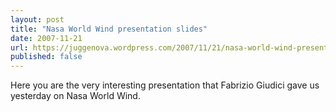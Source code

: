 ```yaml
---
layout: post
title: "Nasa World Wind presentation slides"
date: 2007-11-21
url: https://juggenova.wordpress.com/2007/11/21/nasa-world-wind-presentation-slides/
published: false 
---
```


Here you are the very interesting presentation that Fabrizio Giudici gave us yesterday on Nasa World Wind. 
